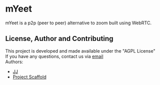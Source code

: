 # mYeet
mYeet is a p2p (peer to peer) alternative to zoom built using WebRTC.

## License, Author and Contributing
This project is developed and made available under the "AGPL License"  
If you have any questions, contact us via [email](mailto:developer@enkeldigital.com)  
Authors:
- [JJ](https://github.com/Jaimeloeuf)
- [Project Scaffold](https://github.com/Enkel-Digital/tp-temperature-scanner)